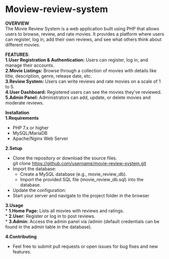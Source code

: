 # Moview-review-system

**OVERVIEW**<br>
The Movie Review System is a web application built using PHP that allows users to browse, review, and rate movies. It provides a platform where users can register, log in, add their own reviews, and see what others think about different movies.

**FEATURES**:<br>
**1.User Registration & Authentication:** Users can register, log in, and manage their accounts.<br>
**2.Movie Listings:** Browse through a collection of movies with details like title, description, genre, release date, etc.<br>
**3.Review System:** Users can write reviews and rate movies on a scale of 1 to 5.<br>
**4.User Dashboard:** Registered users can see the movies they’ve reviewed.<br>
**5.Admin Panel:** Administrators can add, update, or delete movies and moderate reviews.<br>

**Installation**<br>
**1.Requirements**
* PHP 7.x or higher
* MySQL/MariaDB
* Apache/Nginx Web Server

**2.Setup**
* Clone the repository or download the source files.<br>
   git clone https://github.com/username/movie-review-system.git
* Import the database:
     * Create a MySQL database (e.g., movie_review_db).
     * Import the provided SQL file (movie_review_db.sql) into the database.
* Update the configuration:
* Start your server and navigate to the project folder in the browser

**3.Usage**<br>
    * **1.Home Page:** Lists all movies with reviews and ratings.<br>
    * **2.User:** Register or log in to post reviews.<br>
    * **3.Admin:** Access the admin panel via /admin (default credentials can be found in the admin table in the database).<br>

**4.Contributing**
* Feel free to submit pull requests or open issues for bug fixes and new features.
